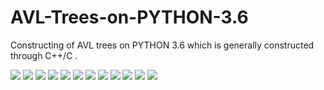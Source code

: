 # AVL-Trees-on-PYTHON-3.6
Constructing of AVL trees on PYTHON 3.6 which is generally constructed through C++/C .

<image src = "https://github.com/chaitanybhardwaj97/AVL-Trees-on-PYTHON-3.6/blob/master/New%20Doc%202018-08-11_1.jpg">
<image src = "https://github.com/chaitanybhardwaj97/AVL-Trees-on-PYTHON-3.6/blob/master/New%20Doc%202018-08-11_2.jpg">
<image src = "https://github.com/chaitanybhardwaj97/AVL-Trees-on-PYTHON-3.6/blob/master/New%20Doc%202018-08-11_3.jpg">
<image src = "https://github.com/chaitanybhardwaj97/AVL-Trees-on-PYTHON-3.6/blob/master/New%20Doc%202018-08-11_4.jpg">
<image src = "https://github.com/chaitanybhardwaj97/AVL-Trees-on-PYTHON-3.6/blob/master/New%20Doc%202018-08-11_5.jpg">
<image src = "https://github.com/chaitanybhardwaj97/AVL-Trees-on-PYTHON-3.6/blob/master/New%20Doc%202018-08-11_6.jpg">
<image src = "https://github.com/chaitanybhardwaj97/AVL-Trees-on-PYTHON-3.6/blob/master/New%20Doc%202018-08-11_7.jpg">
<image src = "https://github.com/chaitanybhardwaj97/AVL-Trees-on-PYTHON-3.6/blob/master/New%20Doc%202018-08-11_8.jpg">
<image src = "https://github.com/chaitanybhardwaj97/AVL-Trees-on-PYTHON-3.6/blob/master/New%20Doc%202018-08-11_9.jpg">
<image src = "https://github.com/chaitanybhardwaj97/AVL-Trees-on-PYTHON-3.6/blob/master/New%20Doc%202018-08-11_10.jpg">
<image src = "https://github.com/chaitanybhardwaj97/AVL-Trees-on-PYTHON-3.6/blob/master/New%20Doc%202018-08-11_11.jpg">
<image src = "https://github.com/chaitanybhardwaj97/AVL-Trees-on-PYTHON-3.6/blob/master/New%20Doc%202018-08-11_12.jpg">
                      
  
